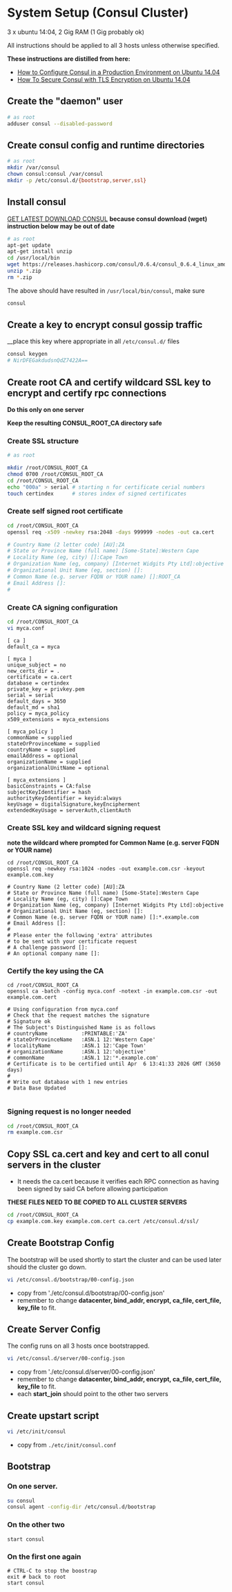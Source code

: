 # System Setup (Consul Cluster)

3 x ubuntu 14:04, 2 Gig RAM (1 Gig probably ok)

All instructions should be applied to all 3 hosts unless otherwise specified.

__These instructions are distilled from here:__

* [How to Configure Consul in a Production Environment on Ubuntu 14.04](https://www.digitalocean.com/community/tutorials/how-to-configure-consul-in-a-production-environment-on-ubuntu-14-04)
* [How To Secure Consul with TLS Encryption on Ubuntu 14.04](https://www.digitalocean.com/community/tutorials/how-to-secure-consul-with-tls-encryption-on-ubuntu-14-04)

## Create the "daemon" user

```bash
# as root
adduser consul --disabled-password
```

## Create consul config and runtime directories

```bash
# as root
mkdir /var/consul
chown consul:consul /var/consul
mkdir -p /etc/consul.d/{bootstrap,server,ssl}
```


## Install consul

[GET LATEST DOWNLOAD CONSUL](https://www.consul.io/downloads.html)
__because consul download (wget) instruction below may be out of date__

```bash
# as root
apt-get update
apt-get install unzip
cd /usr/local/bin
wget https://releases.hashicorp.com/consul/0.6.4/consul_0.6.4_linux_amd64.zip
unzip *.zip
rm *.zip
```

The above should have resulted in `/usr/local/bin/consul`, make sure

```bash
consul
```

## Create a key to encrypt consul gossip traffic

__place this key where appropriate in all `/etc/consul.d/` files

```bash
consul keygen
# NirDFEGakdudsnQdZ7422A==
```

## Create root CA and certify wildcard SSL key to encrypt and certify rpc connections

__Do this only on one server__

__Keep the resulting CONSUL_ROOT_CA directory safe__

### Create SSL structure

```bash
# as root

mkdir /root/CONSUL_ROOT_CA
chmod 0700 /root/CONSUL_ROOT_CA
cd /root/CONSUL_ROOT_CA
echo "000a" > serial # starting n for certificate cerial numbers
touch certindex      # stores index of signed certificates
```

### Create self signed root certificate

```bash
cd /root/CONSUL_ROOT_CA
openssl req -x509 -newkey rsa:2048 -days 999999 -nodes -out ca.cert

# Country Name (2 letter code) [AU]:ZA
# State or Province Name (full name) [Some-State]:Western Cape
# Locality Name (eg, city) []:Cape Town
# Organization Name (eg, company) [Internet Widgits Pty Ltd]:objective
# Organizational Unit Name (eg, section) []:
# Common Name (e.g. server FQDN or YOUR name) []:ROOT_CA
# Email Address []:
#
```

### Create CA signing configuration

```bash
cd /root/CONSUL_ROOT_CA
vi myca.conf
```
```
[ ca ]
default_ca = myca

[ myca ]
unique_subject = no
new_certs_dir = .
certificate = ca.cert
database = certindex
private_key = privkey.pem
serial = serial
default_days = 3650
default_md = sha1
policy = myca_policy
x509_extensions = myca_extensions

[ myca_policy ]
commonName = supplied
stateOrProvinceName = supplied
countryName = supplied
emailAddress = optional
organizationName = supplied
organizationalUnitName = optional

[ myca_extensions ]
basicConstraints = CA:false
subjectKeyIdentifier = hash
authorityKeyIdentifier = keyid:always
keyUsage = digitalSignature,keyEncipherment
extendedKeyUsage = serverAuth,clientAuth
```


### Create SSL key and wildcard signing request

__note the wildcard where prompted for Common Name (e.g. server FQDN or YOUR name)__

```
cd /root/CONSUL_ROOT_CA
openssl req -newkey rsa:1024 -nodes -out example.com.csr -keyout example.com.key

# Country Name (2 letter code) [AU]:ZA
# State or Province Name (full name) [Some-State]:Western Cape
# Locality Name (eg, city) []:Cape Town
# Organization Name (eg, company) [Internet Widgits Pty Ltd]:objective
# Organizational Unit Name (eg, section) []:
# Common Name (e.g. server FQDN or YOUR name) []:*.example.com
# Email Address []:
#
# Please enter the following 'extra' attributes
# to be sent with your certificate request
# A challenge password []:
# An optional company name []:
```

### Certify the key using the CA

```
cd /root/CONSUL_ROOT_CA
openssl ca -batch -config myca.conf -notext -in example.com.csr -out example.com.cert

# Using configuration from myca.conf
# Check that the request matches the signature
# Signature ok
# The Subject's Distinguished Name is as follows
# countryName           :PRINTABLE:'ZA'
# stateOrProvinceName   :ASN.1 12:'Western Cape'
# localityName          :ASN.1 12:'Cape Town'
# organizationName      :ASN.1 12:'objective'
# commonName            :ASN.1 12:'*.example.com'
# Certificate is to be certified until Apr  6 13:41:33 2026 GMT (3650 days)
#
# Write out database with 1 new entries
# Data Base Updated


```

### Signing request is no longer needed

```bash
cd /root/CONSUL_ROOT_CA
rm example.com.csr
```

## Copy SSL ca.cert and key and cert to all conul servers in the cluster

* It needs the ca.cert because it verifies each RPC connection as having been signed by said CA before allowing participation

__THESE FILES NEED TO BE COPIED TO ALL CLUSTER SERVERS__

```bash
cd /root/CONSUL_ROOT_CA
cp example.com.key example.com.cert ca.cert /etc/consul.d/ssl/
```

## Create Bootstrap Config

The bootstrap will be used shortly to start the cluster and can be used later should the cluster go down.

```bash
vi /etc/consul.d/bootstrap/00-config.json
```

* copy from './etc/consul.d/bootstrap/00-config.json'
* remember to change __datacenter, bind_addr, encrypt, ca_file, cert_file, key_file__ to fit.



## Create Server Config

The config runs on all 3 hosts once bootstrapped.


```bash
vi /etc/consul.d/server/00-config.json
```

* copy from './etc/consul.d/server/00-config.json'
* remember to change __datacenter, bind_addr, encrypt, ca_file, cert_file, key_file__ to fit.
* each __start_join__ should point to the other two servers


## Create upstart script

```bash
vi /etc/init/consul
```
* copy from `./etc/init/consul.conf`



## Bootstrap

### On one server.

```bash
su consul
consul agent -config-dir /etc/consul.d/bootstrap
```

### On the other two

```
start consul
```

### On the first one again

```
# CTRL-C to stop the boostrap
exit # back to root
start consul
```


